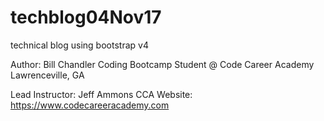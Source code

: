 # techblog04Nov17
technical blog using bootstrap v4

Author:  Bill Chandler
Coding Bootcamp Student @ Code Career Academy
Lawrenceville, GA

Lead Instructor: Jeff Ammons
CCA Website:  https://www.codecareeracademy.com

